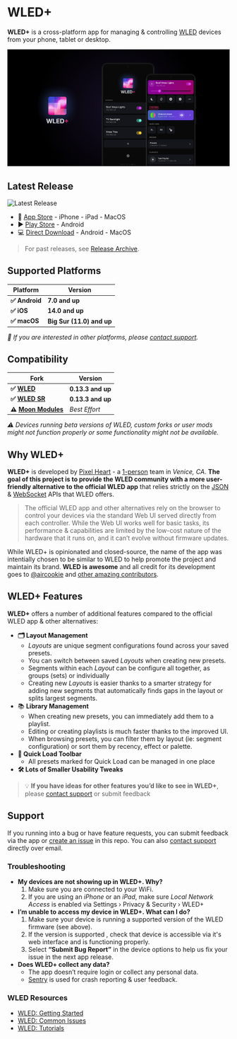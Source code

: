 # WLED+

**WLED+** is a cross-platform app for managing & controlling [WLED](https://wled.app) devices from your phone, tablet or desktop.

![WLED+](wledplus_og.png)

## Latest Release
![Latest Release](https://img.shields.io/github/v/release/thepixelheart/wledplus-releases?logo=github)

- :iphone: [App Store](https://apps.apple.com/us/app/wled/id6474789652) - iPhone - iPad - MacOS
- :arrow_forward: [Play Store](https://play.google.com/store/apps/details?id=com.pixelheart.wledplus) - Android
- :computer: [Direct Download](https://github.com/thepixelheart/wledplus-releases/releases/latest) - Android - MacOS

> For past releases, see [Release Archive](https://github.com/thepixelheart/wledplus-releases/releases).


## Supported Platforms

| **Platform** | **Version** |
| --- | --- |
| **✅ Android** | **7.0 and up** |
| **✅ iOS** | **14.0 and up** |
| **✅ macOS** | **Big Sur (11.0) and up** |

*💌 If you are interested in other platforms, please [contact support](mailto:support@pixelheart.app).*

## Compatibility

| **Fork** | **Version** |
| --- | --- |
| **✅ [WLED](https://www.notion.so/fe262aa6ec294c419df1e5463a1504e0?pvs=21)**  | **0.13.3 and up** |
| **✅ [WLED SR](https://github.com/atuline/WLED)** | **0.13.3 and up** |
| **⚠️ [Moon Modules](https://github.com/MoonModules/WLED)** | *Best Effort* |

*⚠️ Devices running beta versions of WLED, custom forks or user mods might not function properly or some functionality might not be available.*

## Why WLED+

**WLED+** is developed by [Pixel Heart](https://pixelheart.ai) - a [1-person](https://x.com/tokudu) team in *Venice, CA*. **The goal of this project is to provide the WLED community with a more user-friendly alternative to the official WLED app** that relies strictly on the [JSON](https://kno.wled.ge/interfaces/json-api/) & [WebSocket](https://kno.wled.ge/interfaces/websocket/) APIs that WLED offers.

> The official WLED app and other alternatives rely on the browser to control your devices via the standard Web UI served directly from each controller. While the Web UI works well for basic tasks, its performance & capabilities are limited by the low-cost nature of the hardware that it runs on, and it can’t evolve without firmware updates.

While WLED+ is opinionated and closed-source, the name of the app was intentially chosen to be similar to WLED to help promote the project and maintain its brand. **WLED is awesome** and all credit for its development goes to [@aircookie](https://github.com/Aircoookie) and [other amazing contributors](https://kno.wled.ge/about/contributors/).

## WLED+ Features

**WLED+** offers a number of additional features compared to the official WLED app & other alternatives:

- **🗂️ Layout Management**
	- *Layouts* are unique segment configurations found across your saved presets.
	- You can switch between saved *Layouts* when creating new presets.
	- Segments within each *Layout* can be configure all together, as groups (sets) or individually
	- Creating new *Layouts* is easier thanks to a smarter strategy for adding new segments that automatically finds gaps in the layout or splits largest segments.
- 📚 **Library Management**
	- When creating new presets, you can immediately add them to a playlist.
	- Editing or creating playlists is much faster thanks to the improved UI.
	- When browsing presets, you can filter them by layout (ie: segment configuration) or sort them by recency, effect or palette.
- **📌 Quick Load Toolbar**
	- All presets marked for Quick Load can be managed in one place
- **🛠️ Lots of Smaller Usability Tweaks**

> 💡 **If you have ideas for other features you’d like to see in WLED+**, please [contact support](mailto:support@pixelheart.app) or submit feedback

## Support

If you running into a bug or have feature requests, you can submit feedback via the app or [create an issue](https://github.com/pixel-heart/wledplus/issues/new/choose) in this repo. You can also  [contact support](mailto:support@pixelheart.app) directly over email.

### Troubleshooting

- **My devices are not showing up in WLED+. Why?**
	1. Make sure you are connected to your WiFi.
	2. If you are using an *iPhone* or an *iPad*, make sure *Local Network Access* is enabled via Settings › Privacy & Security › WLED+
- **I’m unable to access my device in WLED+. What can I do?**
	1. Make sure your device is running a supported version of the WLED firmware (see above).
	2. If the version is supported , check that device is accessible via it's web interface and is functioning properly.
	3. Select **“Submit Bug Report”** in the device options to help us fix your issue in the next app release.
- **Does WLED+ collect any data?**
	- The app doesn’t require login or collect any personal data.
	- [Sentry](https://sentry.io) is used for crash reporting & user feedback.

### WLED Resources

- [WLED: Getting Started](https://kno.wled.ge/basics/getting-started/)
- [WLED: Common Issues](https://kno.wled.ge/basics/faq/)
- [WLED: Tutorials](https://kno.wled.ge/basics/tutorials/)
